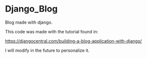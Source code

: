 # Django_Blog
Blog made with django.

This code was made with the tutorial found in:

https://djangocentral.com/building-a-blog-application-with-django/

I will modify in the future to personalize it.
